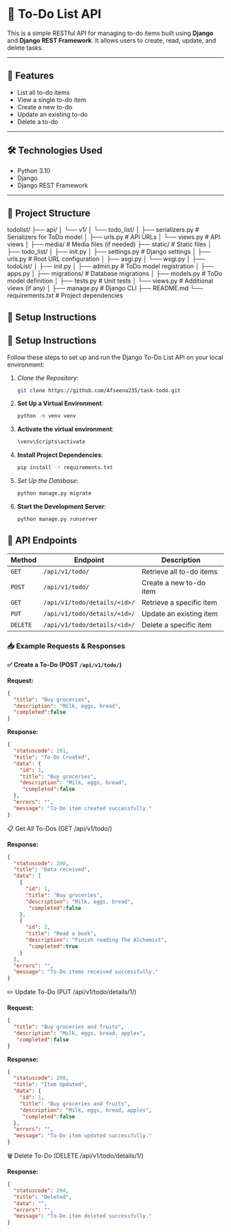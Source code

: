 # 📝 To-Do List API

This is a simple RESTful API for managing to-do items built using **Django** and **Django REST Framework**. It allows users to create, read, update, and delete tasks.

---

## 🚀 Features

- List all to-do items
- View a single to-do item
- Create a new to-do
- Update an existing to-do
- Delete a to-do

---

## 🛠 Technologies Used

- Python 3.10
- Django
- Django REST Framework

---

## 📁 Project Structure

todolist/
├── api/
│   └── v1/
│       └── todo_list/
│           ├── serializers.py     # Serializers for ToDo model
│           ├── urls.py            # API URLs
│           └── views.py           # API views 
│
├── media/                         # Media files (if needed)
├── static/                        # Static files
│
├── todo_list/
│   ├── _init_.py
│   ├── settings.py                # Django settings
│   ├── urls.py                    # Root URL configuration
│   ├── asgi.py
│   └── wsgi.py
│
├── todoList/
│   ├── _init_.py
│   ├── admin.py                   # ToDo model registration
│   ├── apps.py
│   ├── migrations/                # Database migrations
│   ├── models.py                  # ToDo model definition
│   ├── tests.py                   # Unit tests
│   └── views.py                   # Additional views (if any)
│
├── manage.py                      # Django CLI
├── README.md
└── requirements.txt               # Project dependencies


## 🔧 Setup Instructions

## 📖 Setup Instructions

Follow these steps to set up and run the Django To-Do List API on your local environment:

1. *Clone the Repository*:
   ```bash
   git clone https://github.com/Afseena235/task-todo.git
   
2. **Set Up a Virtual Environment**:
   ```bash
   python -m venv venv

3. **Activate the virtual environment**:
   ```bash
   \venv\Scripts\activate
   
4. **Install Project Dependencies**:
   ```bash
   pip install -r requirements.txt
   
5. *Set Up the Database*:
   ```bash
   python manage.py migrate
   
6. **Start the Development Server**:
   ```bash
   python manage.py runserver

## 📌 API Endpoints

| **Method** | **Endpoint**                  | **Description**              |
|------------|-------------------------------|-------------------------------|
| `GET`      | `/api/v1/todo/`               | Retrieve all to-do items      |
| `POST`     | `/api/v1/todo/`               | Create a new to-do item       |
| `GET`      | `/api/v1/todo/details/<id>/`  | Retrieve a specific item      |
| `PUT`      | `/api/v1/todo/details/<id>/`  | Update an existing item       |
| `DELETE`   | `/api/v1/todo/details/<id>/`  | Delete a specific item        |
### 📥 Example Requests & Responses

#### ✅ Create a To-Do (POST `/api/v1/todo/`)

**Request:**
```json
{
  "title": "Buy groceries",
  "description": "Milk, eggs, bread",
  "completed":false
}
```

**Response:**
````json
{
  "statuscode": 201,
  "title": "To-Do Created",
  "data": {
    "id": 1,
    "title": "Buy groceries",
    "description": "Milk, eggs, bread", 
     "completed":false
  },
  "errors": "",
  "message": "To-Do item created successfully."
}
````
📋 Get All To-Dos (GET /api/v1/todo/)

**Response:**
````json
{
  "statuscode": 200,
  "title": "Data received",
  "data": [
    {
      "id": 1,
      "title": "Buy groceries",
      "description": "Milk, eggs, bread",
       "completed":false
    },
    {
      "id": 2,
      "title": "Read a book",
      "description": "Finish reading The Alchemist",
       "completed":true
    }
  ],
  "errors": "",
  "message": "To-Do items received successfully."
}
````
✏️ Update To-Do (PUT /api/v1/todo/details/1/)

**Request:**
````json
{
  "title": "Buy groceries and fruits",
  "description": "Milk, eggs, bread, apples",
   "completed":false
}
````
**Response:**
````json
{
  "statuscode": 200,
  "title": "Item Updated",
  "data": {
    "id": 1,
    "title": "Buy groceries and fruits",
    "description": "Milk, eggs, bread, apples",
     "completed":false
  },
  "errors": "",
  "message": "To-Do item updated successfully."
}
````
🗑️ Delete To-Do (DELETE /api/v1/todo/details/1/)

**Response:**
````json
{
  "statuscode": 204,
  "title": "Deleted",
  "data": "",
  "errors": "",
  "message": "To-Do item deleted successfully."
}
````
